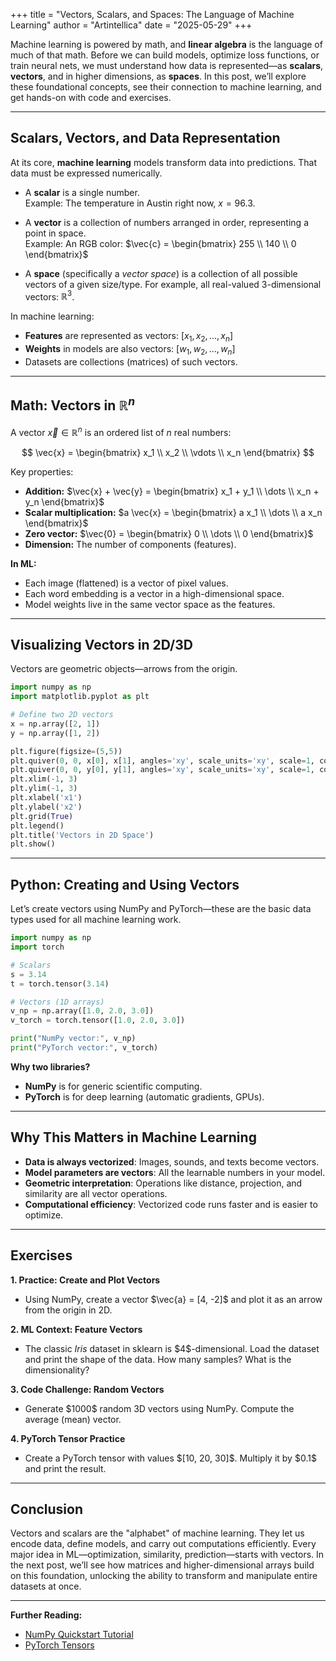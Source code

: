 +++
title = "Vectors, Scalars, and Spaces: The Language of Machine Learning"
author = "Artintellica"
date = "2025-05-29"
+++

Machine learning is powered by math, and **linear algebra** is the language of
much of that math. Before we can build models, optimize loss functions, or train
neural nets, we must understand how data is represented—as **scalars**,
**vectors**, and in higher dimensions, as **spaces**. In this post, we’ll
explore these foundational concepts, see their connection to machine learning,
and get hands-on with code and exercises.

---

## Scalars, Vectors, and Data Representation

At its core, **machine learning** models transform data into predictions. That
data must be expressed numerically.

- A **scalar** is a single number.  
  Example: The temperature in Austin right now, $x = 96.3$.

- A **vector** is a collection of numbers arranged in order, representing a
  point in space.  
  Example: An RGB color:
  $\vec{c} = \begin{bmatrix} 255 \\ 140 \\ 0 \end{bmatrix}$

- A **space** (specifically a _vector space_) is a collection of all possible
  vectors of a given size/type. For example, all real-valued 3-dimensional
  vectors: $\mathbb{R}^3$.

In machine learning:

- **Features** are represented as vectors: $[x_1, x_2, ..., x_n]$
- **Weights** in models are also vectors: $[w_1, w_2, ..., w_n]$
- Datasets are collections (matrices) of such vectors.

---

## Math: Vectors in $\mathbb{R}^n$

A vector $\vec{x} \in \mathbb{R}^n$ is an ordered list of $n$ real numbers:

$$
\vec{x} = \begin{bmatrix} x_1 \\ x_2 \\ \vdots \\ x_n \end{bmatrix}
$$

Key properties:

- **Addition:**
  $\vec{x} + \vec{y} = \begin{bmatrix} x_1 + y_1 \\ \dots \\ x_n + y_n \end{bmatrix}$
- **Scalar multiplication:**
  $a \vec{x} = \begin{bmatrix} a x_1 \\ \dots \\ a x_n \end{bmatrix}$
- **Zero vector:** $\vec{0} = \begin{bmatrix} 0 \\ \dots \\ 0 \end{bmatrix}$
- **Dimension:** The number of components (features).

**In ML:**

- Each image (flattened) is a vector of pixel values.
- Each word embedding is a vector in a high-dimensional space.
- Model weights live in the same vector space as the features.

---

## Visualizing Vectors in 2D/3D

Vectors are geometric objects—arrows from the origin.

```python
import numpy as np
import matplotlib.pyplot as plt

# Define two 2D vectors
x = np.array([2, 1])
y = np.array([1, 2])

plt.figure(figsize=(5,5))
plt.quiver(0, 0, x[0], x[1], angles='xy', scale_units='xy', scale=1, color='r', label='x')
plt.quiver(0, 0, y[0], y[1], angles='xy', scale_units='xy', scale=1, color='b', label='y')
plt.xlim(-1, 3)
plt.ylim(-1, 3)
plt.xlabel('x1')
plt.ylabel('x2')
plt.grid(True)
plt.legend()
plt.title('Vectors in 2D Space')
plt.show()
```

---

## Python: Creating and Using Vectors

Let’s create vectors using NumPy and PyTorch—these are the basic data types used
for all machine learning work.

```python
import numpy as np
import torch

# Scalars
s = 3.14
t = torch.tensor(3.14)

# Vectors (1D arrays)
v_np = np.array([1.0, 2.0, 3.0])
v_torch = torch.tensor([1.0, 2.0, 3.0])

print("NumPy vector:", v_np)
print("PyTorch vector:", v_torch)
```

**Why two libraries?**

- **NumPy** is for generic scientific computing.
- **PyTorch** is for deep learning (automatic gradients, GPUs).

---

## Why This Matters in Machine Learning

- **Data is always vectorized**: Images, sounds, and texts become vectors.
- **Model parameters are vectors**: All the learnable numbers in your model.
- **Geometric interpretation**: Operations like distance, projection, and
  similarity are all vector operations.
- **Computational efficiency**: Vectorized code runs faster and is easier to
  optimize.

---

## Exercises

**1. Practice: Create and Plot Vectors**

- Using NumPy, create a vector \$\vec{a} = \[4, -2]\$ and plot it as an arrow
  from the origin in 2D.

**2. ML Context: Feature Vectors**

- The classic _Iris_ dataset in sklearn is \$4\$-dimensional. Load the dataset
  and print the shape of the data. How many samples? What is the dimensionality?

**3. Code Challenge: Random Vectors**

- Generate \$1000\$ random 3D vectors using NumPy. Compute the average (mean)
  vector.

**4. PyTorch Tensor Practice**

- Create a PyTorch tensor with values $\[10, 20, 30]\$. Multiply it by \$0.1\$
  and print the result.

---

## Conclusion

Vectors and scalars are the "alphabet" of machine learning. They let us encode
data, define models, and carry out computations efficiently. Every major idea in
ML—optimization, similarity, prediction—starts with vectors. In the next post,
we’ll see how matrices and higher-dimensional arrays build on this foundation,
unlocking the ability to transform and manipulate entire datasets at once.

---

**Further Reading:**

- [NumPy Quickstart Tutorial](https://numpy.org/doc/stable/user/quickstart.html)
- [PyTorch Tensors](https://pytorch.org/tutorials/beginner/introyt/tensors_deeper_tutorial.html)
